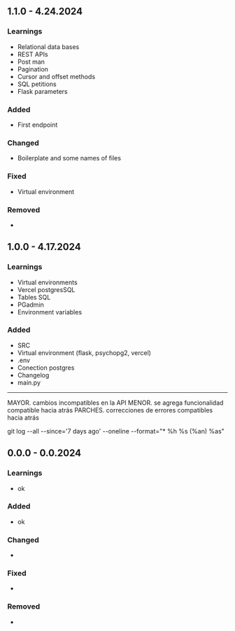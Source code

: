 ## 1.1.0 - 4.24.2024

### Learnings
- Relational data bases
- REST APIs
- Post man
- Pagination
- Cursor and offset methods
- SQL petitions
- Flask parameters

### Added
- First endpoint

### Changed
- Boilerplate and some names of files

### Fixed
- Virtual environment

### Removed
-

## 1.0.0 - 4.17.2024

### Learnings
- Virtual environments
- Vercel postgresSQL
- Tables SQL
- PGadmin
- Environment variables

### Added
- SRC
- Virtual environment (flask, psychopg2, vercel)
- .env
- Conection postgres
- Changelog
- main.py

---

MAYOR. cambios incompatibles en la API
MENOR. se agrega funcionalidad compatible hacia atrás
PARCHES. correcciones de errores compatibles hacia atrás

git log --all --since='7 days ago' --oneline --format="* %h %s (%an) %as"

## 0.0.0 - 0.0.2024

### Learnings
- ok

### Added
- ok

### Changed
-

### Fixed
-

### Removed
-
